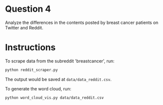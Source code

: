 # Question 4
Analyze the differences in the contents posted by breast cancer patients on Twitter and Reddit.

# Instructions

To scrape data from the subreddit 'breastcancer', run:
```sh
python reddit_scraper.py
```
The output would be saved at `data/data_reddit.csv`.

To generate the word cloud, run:
```sh
python word_cloud_vis.py data/data_reddit.csv
```
